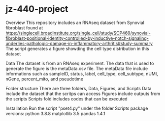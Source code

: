 # jz-440-project
Overview
This repository includes an RNAseq dataset from Synovial fibroblast found at https://singlecell.broadinstitute.org/single_cell/study/SCP469/synovial-fibroblast-positional-identity-controlled-by-inductive-notch-signaling-underlies-pathologic-damage-in-inflammatory-arthritis#study-summary
The script generates a figure showding the cell type distribution in this dataset 

Data
The dataset is from an RNAseq experiment. The data that is used to generate the figure is the metaData.csv file. 
The metaData file include informations such as sampleID, status, label, cell_type, cell_subtype, nUMI, nGene, percent_mito, and pseudotime


Folder structure 
There are three folders, Data, Figures, and Scripts
Data include the dataset that the scritps can access 
Figures include outputs from the scripts 
Scripts fold includes codes that can be executed 

Installation
Run the script "pset4.py" under the folder Scripts 
package versions:
python 3.8.8
matplotlib 3.5
pandas 1.4.1
